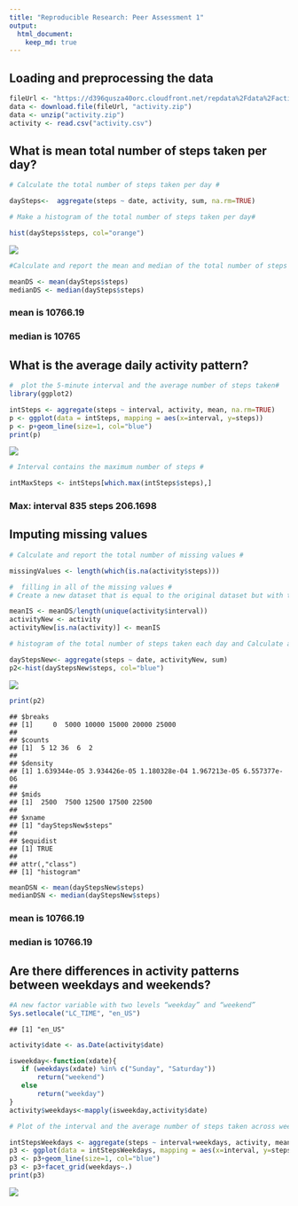 ```yaml
---
title: "Reproducible Research: Peer Assessment 1"
output: 
  html_document:
    keep_md: true
---
```



## Loading and preprocessing the data


```r
fileUrl <- "https://d396qusza40orc.cloudfront.net/repdata%2Fdata%2Factivity.zip"
data <- download.file(fileUrl, "activity.zip")
data <- unzip("activity.zip")
activity <- read.csv("activity.csv")
```

## What is mean total number of steps taken per day?


```r
# Calculate the total number of steps taken per day #

daySteps<-  aggregate(steps ~ date, activity, sum, na.rm=TRUE)

# Make a histogram of the total number of steps taken per day#

hist(daySteps$steps, col="orange")
```

![](PA1_template_files/figure-html/unnamed-chunk-24-1.png)<!-- -->

```r
#Calculate and report the mean and median of the total number of steps taken per day#

meanDS <- mean(daySteps$steps)
medianDS <- median(daySteps$steps)
```
### mean is 10766.19
### median is 10765 


## What is the average daily activity pattern?


```r
#  plot the 5-minute interval and the average number of steps taken#
library(ggplot2)

intSteps <- aggregate(steps ~ interval, activity, mean, na.rm=TRUE)
p <- ggplot(data = intSteps, mapping = aes(x=interval, y=steps))
p <- p+geom_line(size=1, col="blue")
print(p)
```

![](PA1_template_files/figure-html/unnamed-chunk-25-1.png)<!-- -->

```r
# Interval contains the maximum number of steps #

intMaxSteps <- intSteps[which.max(intSteps$steps),]
```
### Max: interval 835	steps 206.1698	


## Imputing missing values


```r
# Calculate and report the total number of missing values #

missingValues <- length(which(is.na(activity$steps)))

#  filling in all of the missing values #
# Create a new dataset that is equal to the original dataset but with the missing data filled in #

meanIS <- meanDS/length(unique(activity$interval))
activityNew <- activity
activityNew[is.na(activity)] <- meanIS

# histogram of the total number of steps taken each day and Calculate and report the mean and median total number of steps taken per day #

dayStepsNew<- aggregate(steps ~ date, activityNew, sum)
p2<-hist(dayStepsNew$steps, col="blue")
```

![](PA1_template_files/figure-html/unnamed-chunk-26-1.png)<!-- -->

```r
print(p2)
```

```
## $breaks
## [1]     0  5000 10000 15000 20000 25000
## 
## $counts
## [1]  5 12 36  6  2
## 
## $density
## [1] 1.639344e-05 3.934426e-05 1.180328e-04 1.967213e-05 6.557377e-06
## 
## $mids
## [1]  2500  7500 12500 17500 22500
## 
## $xname
## [1] "dayStepsNew$steps"
## 
## $equidist
## [1] TRUE
## 
## attr(,"class")
## [1] "histogram"
```

```r
meanDSN <- mean(dayStepsNew$steps)
medianDSN <- median(dayStepsNew$steps)
```
### mean is 10766.19
### median is 10766.19 

## Are there differences in activity patterns between weekdays and weekends?


```r
#A new factor variable with two levels “weekday” and “weekend” 
Sys.setlocale("LC_TIME", "en_US")
```

```
## [1] "en_US"
```

```r
activity$date <- as.Date(activity$date)

isweekday<-function(xdate){
   if (weekdays(xdate) %in% c("Sunday", "Saturday"))
       return("weekend")
   else
       return("weekday")
}
activity$weekdays<-mapply(isweekday,activity$date)

# Plot of the interval and the average number of steps taken across weekday days and weekend days #

intStepsWeekdays <- aggregate(steps ~ interval+weekdays, activity, mean)
p3 <- ggplot(data = intStepsWeekdays, mapping = aes(x=interval, y=steps))
p3 <- p3+geom_line(size=1, col="blue")
p3 <- p3+facet_grid(weekdays~.)
print(p3)
```

![](PA1_template_files/figure-html/unnamed-chunk-27-1.png)<!-- -->




